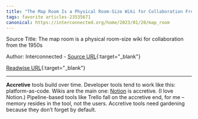 ```yaml
---
title: "The Map Room Is a Physical Room-Size Wiki for Collaboration From the 1950s (460925942)"
tags: favorite articles-23535671
canonical: https://interconnected.org/home/2023/01/20/map_room
---
```


Source Title: The map room is a physical room-size wiki for collaboration from the 1950s

Author: Interconnected - [Source URL](https://interconnected.org/home/2023/01/20/map_room){:target="_blank"}

[Readwise URL](https://readwise.io/open/460925942){:target="_blank"}

---

**Accretive** tools build over time. Developer tools tend to work like this: platform-as-code. Wikis are the main one: [Notion](https://www.notion.so) is accretive. (I love Notion.) Pipeline-based tools like Trello fall on the accretive end, for me – memory resides in the tool, not the users. Accretive tools need gardening because they don’t forget by default.

